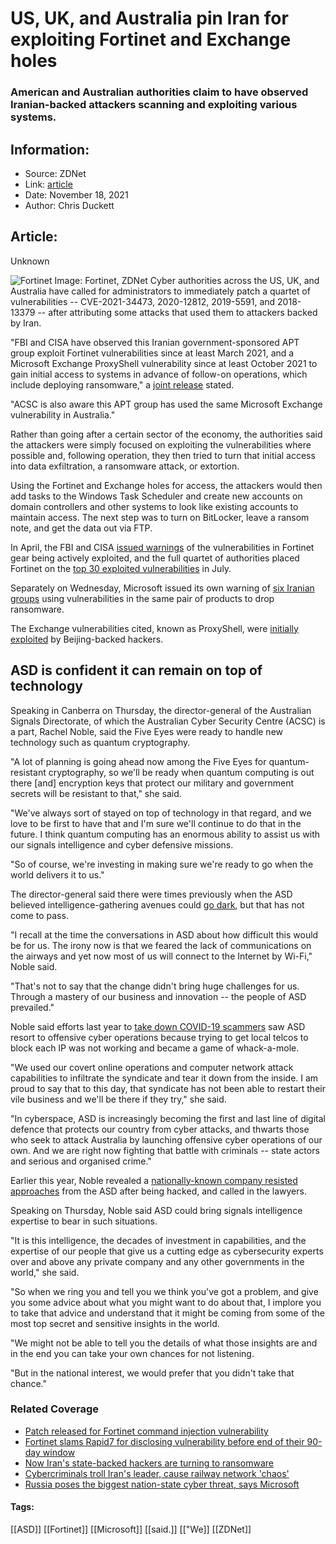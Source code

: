# US, UK, and Australia pin Iran for exploiting Fortinet and Exchange holes
### American and Australian authorities claim to have observed Iranian-backed attackers scanning and exploiting various systems.

## Information:
+ Source: ZDNet
+ Link: [article](https://www.zdnet.com/article/us-uk-and-australia-pin-iran-for-exploiting-fortinet-and-exchange-holes/)
+ Date: November 18, 2021
+ Author: Chris Duckett


## Article:
Unknown

![Fortinet](https://www.zdnet.com/a/img/resize/ac8062abfd643d6d74bb885b4ea9dfcfa672fe01/2019/11/25/b87b4f70-93e8-4ff1-816f-f0b9ae07dfe3/fortinet-logo.jpg?fit=bounds&auto=webp)
 Image: Fortinet, ZDNet
 Cyber authorities across the US, UK, and Australia have called for administrators to immediately patch a quartet of vulnerabilities -- CVE-2021-34473, 2020-12812, 2019-5591, and 2018-13379 -- after attributing some attacks that used them to attackers backed by Iran. 

"FBI and CISA have observed this Iranian government-sponsored APT group exploit Fortinet vulnerabilities since at least March 2021, and a Microsoft Exchange ProxyShell vulnerability since at least October 2021 to gain initial access to systems in advance of follow-on operations, which include deploying ransomware," a [joint release](https://us-cert.cisa.gov/ncas/alerts/aa21-321a) stated. 

"ACSC is also aware this APT group has used the same Microsoft Exchange vulnerability in Australia." 

Rather than going after a certain sector of the economy, the authorities said the attackers were simply focused on exploiting the vulnerabilities where possible and, following operation, they then tried to turn that initial access into data exfiltration, a ransomware attack, or extortion. 

Using the Fortinet and Exchange holes for access, the attackers would then add tasks to the Windows Task Scheduler and create new accounts on domain controllers and other systems to look like existing accounts to maintain access. The next step was to turn on BitLocker, leave a ransom note, and get the data out via FTP. 

In April, the FBI and CISA [issued warnings](https://www.zdnet.com/article/fbi-cisa-warn-of-active-exploit-of-fortinet-fortios-vulnerabilities/) of the vulnerabilities in Fortinet gear being actively exploited, and the full quartet of authorities placed Fortinet on the [top 30 exploited vulnerabilities](https://www.zdnet.com/article/get-patching-us-uk-and-australia-issue-joint-advisory-on-top-30-exploited-vulnerabilities/) in July. 

Separately on Wednesday, Microsoft issued its own warning of [six Iranian groups](https://www.zdnet.com/article/now-irans-state-backed-hackers-are-turning-to-ransomware/) using vulnerabilities in the same pair of products to drop ransomware. 






The Exchange vulnerabilities cited, known as ProxyShell, were [initially exploited](https://www.zdnet.com/article/uk-white-house-blames-china-for-microsoft-exchange-server-hack/) by Beijing-backed hackers. 

 ASD is confident it can remain on top of technology
----------------------------------------------------

Speaking in Canberra on Thursday, the director-general of the Australian Signals Directorate, of which the Australian Cyber Security Centre (ACSC) is a part, Rachel Noble, said the Five Eyes were ready to handle new technology such as quantum cryptography. 

"A lot of planning is going ahead now among the Five Eyes for quantum-resistant cryptography, so we'll be ready when quantum computing is out there [and] encryption keys that protect our military and government secrets will be resistant to that," she said. 

"We've always sort of stayed on top of technology in that regard, and we love to be first to have that and I'm sure we'll continue to do that in the future. I think quantum computing has an enormous ability to assist us with our signals intelligence and cyber defensive missions. 

"So of course, we're investing in making sure we're ready to go when the world delivers it to us." 

The director-general said there were times previously when the ASD believed intelligence-gathering avenues could [go dark](https://www.zdnet.com/article/home-affairs-concerned-with-facebooks-plans-to-create-worlds-biggest-dark-web/), but that has not come to pass. 

"I recall at the time the conversations in ASD about how difficult this would be for us. The irony now is that we feared the lack of communications on the airways and yet now most of us will connect to the Internet by Wi-Fi," Noble said. 

"That's not to say that the change didn't bring huge challenges for us. Through a mastery of our business and innovation -- the people of ASD prevailed." 

Noble said efforts last year to [take down COVID-19 scammers](https://www.zdnet.com/article/australia-on-the-cyber-offence-to-bring-down-covid-19-scammers/) saw ASD resort to offensive cyber operations because trying to get local telcos to block each IP was not working and became a game of whack-a-mole. 

"We used our covert online operations and computer network attack capabilities to infiltrate the syndicate and tear it down from the inside. I am proud to say that to this day, that syndicate has not been able to restart their vile business and we'll be there if they try," she said. 

"In cyberspace, ASD is increasingly becoming the first and last line of digital defence that protects our country from cyber attacks, and thwarts those who seek to attack Australia by launching offensive cyber operations of our own. And we are right now fighting that battle with criminals -- state actors and serious and organised crime." 

Earlier this year, Noble revealed a [nationally-known company resisted approaches](https://www.zdnet.com/article/nationally-known-australian-company-lawyered-up-to-resist-asd-help/) from the ASD after being hacked, and called in the lawyers. 

Speaking on Thursday, Noble said ASD could bring signals intelligence expertise to bear in such situations. 

"It is this intelligence, the decades of investment in capabilities, and the expertise of our people that give us a cutting edge as cybersecurity experts over and above any private company and any other governments in the world," she said. 

"So when we ring you and tell you we think you've got a problem, and give you some advice about what you might want to do about that, I implore you to take that advice and understand that it might be coming from some of the most top secret and sensitive insights in the world. 

"We might not be able to tell you the details of what those insights are and in the end you can take your own chances for not listening. 

"But in the national interest, we would prefer that you didn't take that chance." 

### Related Coverage

* [Patch released for Fortinet command injection vulnerability](/article/patch-released-for-fortinet-command-injection-vulnerability/)
* [Fortinet slams Rapid7 for disclosing vulnerability before end of their 90-day window](/article/fortinet-slams-rapid7-for-disclosing-vulnerability-before-end-of-90-day-window/)
* [Now Iran's state-backed hackers are turning to ransomware](/article/now-irans-state-backed-hackers-are-turning-to-ransomware/)
* [Cybercriminals troll Iran's leader, cause railway network 'chaos'](/article/cybercriminals-troll-irans-leader-cause-railway-network-chaos/)
* [Russia poses the biggest nation-state cyber threat, says Microsoft](/article/russia-poses-the-biggest-nation-state-cyber-threat-says-microsoft/)





#### Tags:
[[ASD]] [[Fortinet]] [[Microsoft]] [[said.]] [["We]] [[ZDNet]]
